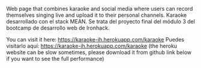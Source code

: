 Web page that combines karaoke and social media where users can record themselves singing live and upload it to their personal channels.
Karaoke desarrollado con el stack MEAN. Se trata del proyecto final del módulo 3 del bootcamp de desarrollo web de Ironhack.

You can visit it here: https://karaoke-ih.herokuapp.com/karaoke
Puedes visitarlo aquí: https://karaoke-ih.herokuapp.com/karaoke
(the heroku website can be slow sometimes, please download it from github link below if you want to see the full performance)
